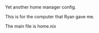 Yet another home manager config.

This is for the computer that Ryan gave me.

The main file is home.nix